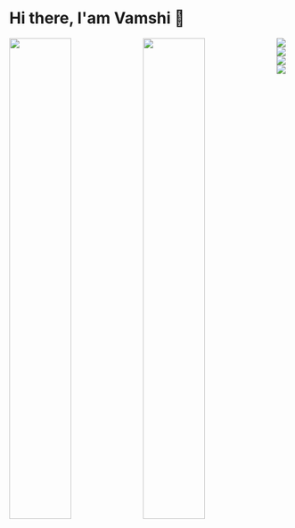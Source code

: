 # Hi there, I'am Vamshi 👋


<img align="left" width = "47%" src= "https://github-readme-stats.vercel.app/api?username=vamshidhar-kasulabada&show_icons=true&theme=merko"/>

<img align="left" width = "47%" src= "https://github-readme-stats.vercel.app/api/top-langs/?username=vamshidhar-kasulabada&layout=compact"/>


<img align="left" src= "https://img.shields.io/badge/java-%23ED8B00.svg?style=for-the-badge&logo=java&logoColor=white"/>

<img align="left" src= "https://img.shields.io/badge/html5-%23E34F26.svg?style=for-the-badge&logo=html5&logoColor=white"/>

<img align="left" src= "https://img.shields.io/badge/css3-%231572B6.svg?style=for-the-badge&logo=css3&logoColor=white"/>

<img align="left" src= "https://img.shields.io/badge/javascript-%23323330.svg?style=for-the-badge&logo=javascript&logoColor=%23F7DF1E"/>


